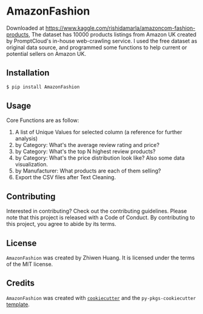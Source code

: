 # AmazonFashion

Downloaded at https://www.kaggle.com/rishidamarla/amazoncom-fashion-products, The dataset has 10000 products listings from Amazon UK created by PromptCloud's in-house web-crawling service. I used the free dataset as original data source, and programmed some functions to help current or potential sellers on Amazon UK.

## Installation

```bash
$ pip install AmazonFashion
```

## Usage

Core Functions are as follow:  
1. A list of Unique Values for selected column (a reference for further analysis)  
2. by Category: What's the average review rating and price?   
3. by Category: What's the top N highest review products?    
4. by Category: What's the price distribution look like? Also some data visualization.    
5. by Manufacturer: What products are each of them selling?  
6. Export the CSV files after Text Cleaning.  


## Contributing

Interested in contributing? Check out the contributing guidelines. Please note that this project is released with a Code of Conduct. By contributing to this project, you agree to abide by its terms.

## License

`AmazonFashion` was created by Zhiwen Huang. It is licensed under the terms of the MIT license.

## Credits

`AmazonFashion` was created with [`cookiecutter`](https://cookiecutter.readthedocs.io/en/latest/) and the `py-pkgs-cookiecutter` [template](https://github.com/py-pkgs/py-pkgs-cookiecutter).
